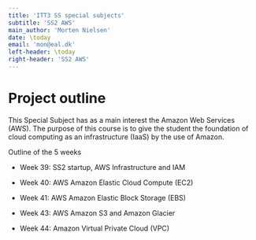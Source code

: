 ```yaml
---
title: 'ITT3 SS special subjects'
subtitle: 'SS2 AWS'
main_author: 'Morten Nielsen'
date: \today
email: 'mon@eal.dk'
left-header: \today
right-header: 'SS2 AWS'
---
```



Project outline
====================


This Special Subject has as a main interest the Amazon Web Services (AWS). The purpose of this course is to give the student the foundation of cloud computing as an infrastructure (IaaS) by the use of Amazon.


Outline of the 5 weeks

* Week 39: SS2 startup, AWS Infrastructure and IAM

* Week 40: AWS Amazon Elastic Cloud Compute (EC2)

* Week 41: AWS Amazon Elastic Block Storage (EBS)

* Week 43: AWS Amazon S3 and Amazon Glacier

* Week 44: Amazon Virtual Private Cloud (VPC)
